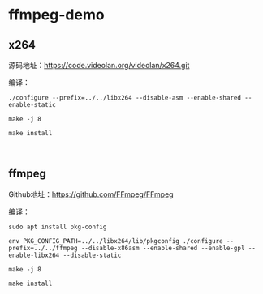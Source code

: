 # ffmpeg-demo


## x264

源码地址：<https://code.videolan.org/videolan/x264.git>

编译：  
```
./configure --prefix=../../libx264 --disable-asm --enable-shared --enable-static

make -j 8

make install
```
&nbsp;

## ffmpeg

Github地址：<https://github.com/FFmpeg/FFmpeg>

编译：  
```
sudo apt install pkg-config

env PKG_CONFIG_PATH=../../libx264/lib/pkgconfig ./configure --prefix=../../ffmpeg --disable-x86asm --enable-shared --enable-gpl --enable-libx264 --disable-static

make -j 8

make install
```
&nbsp;